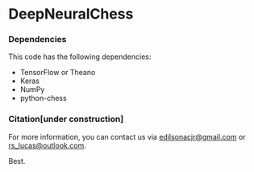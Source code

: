 # DeepNeuralChess

### Dependencies

This code has the following dependencies:

- TensorFlow or Theano
- Keras
- NumPy
- python-chess


### Citation[under construction]


For more information, you can contact us via edilsonacjr@gmail.com or rs_lucas@outlook.com.




Best.

